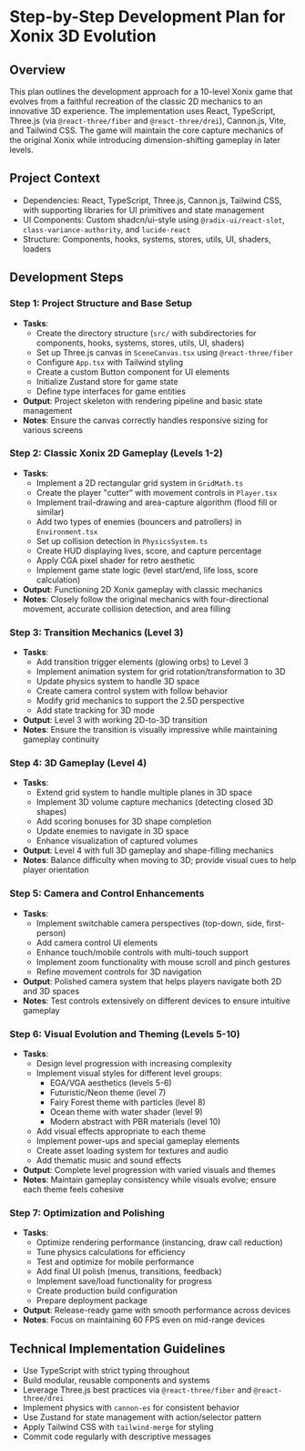 # Step-by-Step Development Plan for Xonix 3D Evolution

## Overview
This plan outlines the development approach for a 10-level Xonix game that evolves from a faithful recreation of the classic 2D mechanics to an innovative 3D experience. The implementation uses React, TypeScript, Three.js (via `@react-three/fiber` and `@react-three/drei`), Cannon.js, Vite, and Tailwind CSS. The game will maintain the core capture mechanics of the original Xonix while introducing dimension-shifting gameplay in later levels.

## Project Context
- Dependencies: React, TypeScript, Three.js, Cannon.js, Tailwind CSS, with supporting libraries for UI primitives and state management
- UI Components: Custom shadcn/ui-style using `@radix-ui/react-slot`, `class-variance-authority`, and `lucide-react`
- Structure: Components, hooks, systems, stores, utils, UI, shaders, loaders

## Development Steps
### Step 1: Project Structure and Base Setup
- **Tasks**: 
  - Create the directory structure (`src/` with subdirectories for components, hooks, systems, stores, utils, UI, shaders)
  - Set up Three.js canvas in `SceneCanvas.tsx` using `@react-three/fiber`
  - Configure `App.tsx` with Tailwind styling
  - Create a custom Button component for UI elements
  - Initialize Zustand store for game state
  - Define type interfaces for game entities
- **Output**: Project skeleton with rendering pipeline and basic state management
- **Notes**: Ensure the canvas correctly handles responsive sizing for various screens

### Step 2: Classic Xonix 2D Gameplay (Levels 1-2)
- **Tasks**:
  - Implement a 2D rectangular grid system in `GridMath.ts`
  - Create the player "cutter" with movement controls in `Player.tsx` 
  - Implement trail-drawing and area-capture algorithm (flood fill or similar)
  - Add two types of enemies (bouncers and patrollers) in `Environment.tsx`
  - Set up collision detection in `PhysicsSystem.ts`
  - Create HUD displaying lives, score, and capture percentage
  - Apply CGA pixel shader for retro aesthetic
  - Implement game state logic (level start/end, life loss, score calculation)
- **Output**: Functioning 2D Xonix gameplay with classic mechanics
- **Notes**: Closely follow the original mechanics with four-directional movement, accurate collision detection, and area filling

### Step 3: Transition Mechanics (Level 3)
- **Tasks**:
  - Add transition trigger elements (glowing orbs) to Level 3
  - Implement animation system for grid rotation/transformation to 3D
  - Update physics system to handle 3D space
  - Create camera control system with follow behavior
  - Modify grid mechanics to support the 2.5D perspective
  - Add state tracking for 3D mode
- **Output**: Level 3 with working 2D-to-3D transition
- **Notes**: Ensure the transition is visually impressive while maintaining gameplay continuity

### Step 4: 3D Gameplay (Level 4)
- **Tasks**:
  - Extend grid system to handle multiple planes in 3D space
  - Implement 3D volume capture mechanics (detecting closed 3D shapes)
  - Add scoring bonuses for 3D shape completion
  - Update enemies to navigate in 3D space
  - Enhance visualization of captured volumes
- **Output**: Level 4 with full 3D gameplay and shape-filling mechanics
- **Notes**: Balance difficulty when moving to 3D; provide visual cues to help player orientation

### Step 5: Camera and Control Enhancements
- **Tasks**:
  - Implement switchable camera perspectives (top-down, side, first-person)
  - Add camera control UI elements
  - Enhance touch/mobile controls with multi-touch support
  - Implement zoom functionality with mouse scroll and pinch gestures
  - Refine movement controls for 3D navigation
- **Output**: Polished camera system that helps players navigate both 2D and 3D spaces
- **Notes**: Test controls extensively on different devices to ensure intuitive gameplay

### Step 6: Visual Evolution and Theming (Levels 5-10)
- **Tasks**:
  - Design level progression with increasing complexity
  - Implement visual styles for different level groups:
    - EGA/VGA aesthetics (levels 5-6)
    - Futuristic/Neon theme (level 7)
    - Fairy Forest theme with particles (level 8)
    - Ocean theme with water shader (level 9)
    - Modern abstract with PBR materials (level 10)
  - Add visual effects appropriate to each theme
  - Implement power-ups and special gameplay elements
  - Create asset loading system for textures and audio
  - Add thematic music and sound effects
- **Output**: Complete level progression with varied visuals and themes
- **Notes**: Maintain gameplay consistency while visuals evolve; ensure each theme feels cohesive

### Step 7: Optimization and Polishing
- **Tasks**:
  - Optimize rendering performance (instancing, draw call reduction)
  - Tune physics calculations for efficiency
  - Test and optimize for mobile performance
  - Add final UI polish (menus, transitions, feedback)
  - Implement save/load functionality for progress
  - Create production build configuration
  - Prepare deployment package
- **Output**: Release-ready game with smooth performance across devices
- **Notes**: Focus on maintaining 60 FPS even on mid-range devices

## Technical Implementation Guidelines
- Use TypeScript with strict typing throughout
- Build modular, reusable components and systems
- Leverage Three.js best practices via `@react-three/fiber` and `@react-three/drei`
- Implement physics with `cannon-es` for consistent behavior
- Use Zustand for state management with action/selector pattern
- Apply Tailwind CSS with `tailwind-merge` for styling
- Commit code regularly with descriptive messages